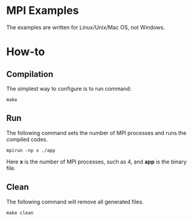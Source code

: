 
# MPI Examples
The examples are written for Linux/Unix/Mac OS, not Windows.

# How-to
## Compilation
The simplest way to configure is to run command:
```
make
```

## Run
The following command sets the number of MPI processes and runs the compiled codes.

```
mpirun -np x ./app
```

Here **x** is the number of MPI processes, such as 4, and **app** is the binary file.

## Clean
The following command will remove all generated files.
```
make clean
```
